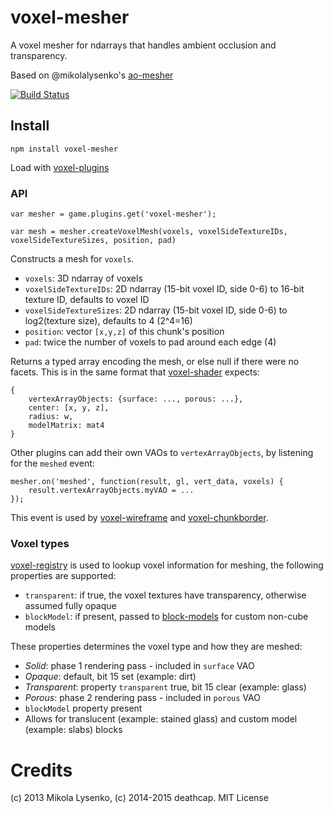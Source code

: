 voxel-mesher
============
A voxel mesher for ndarrays that handles ambient occlusion and transparency.

Based on @mikolalysenko's [ao-mesher](https://github.com/mikolalysenko/ao-mesher)

[![Build Status](https://travis-ci.org/voxel/voxel-mesher.png)](https://travis-ci.org/voxel/voxel-mesher)

## Install

    npm install voxel-mesher

Load with [voxel-plugins](https://github.com/voxel/voxel-plugins)

### API

    var mesher = game.plugins.get('voxel-mesher');

    var mesh = mesher.createVoxelMesh(voxels, voxelSideTextureIDs, voxelSideTextureSizes, position, pad)

Constructs a mesh for `voxels`.

* `voxels`: 3D ndarray of voxels
* `voxelSideTextureIDs`: 2D ndarray (15-bit voxel ID, side 0-6) to 16-bit texture ID, defaults to voxel ID
* `voxelSideTextureSizes`: 2D ndarray (15-bit voxel ID, side 0-6) to log2(texture size), defaults to 4 (2^4=16)
* `position`: vector `[x,y,z]` of this chunk's position
* `pad`: twice the number of voxels to pad around each edge (4)

Returns a typed array encoding the mesh, or else null if there were no facets.
This is in the same format that [voxel-shader](https://github.com/voxel/voxel-shader) expects:

    {
        vertexArrayObjects: {surface: ..., porous: ...},
        center: [x, y, z],
        radius: w,
        modelMatrix: mat4
    }

Other plugins can add their own VAOs to `vertexArrayObjects`, by listening for the `meshed` event:

    mesher.on('meshed', function(result, gl, vert_data, voxels) {
        result.vertexArrayObjects.myVAO = ...
    });

This event is used by [voxel-wireframe](https://github.com/voxel/voxel-wireframe) and [voxel-chunkborder](https://github.com/voxel/voxel-chunkborder).

### Voxel types

[voxel-registry](https://github.com/voxel/voxel-registry) is used to lookup voxel information for meshing,
the following properties are supported:

* `transparent`: if true, the voxel textures have transparency, otherwise assumed fully opaque
* `blockModel`: if present, passed to [block-models](https://github.com/deathcap/block-models) for custom non-cube models

These properties determines the voxel type and how they are meshed:

* *Solid*: phase 1 rendering pass - included in `surface` VAO
 * *Opaque*: default, bit 15 set (example: dirt)
 * *Transparent*: property `transparent` true, bit 15 clear (example: glass)
* *Porous*: phase 2 rendering pass - included in `porous` VAO
 * `blockModel` property present
 * Allows for translucent (example: stained glass) and custom model (example: slabs) blocks

# Credits
(c) 2013 Mikola Lysenko, (c) 2014-2015 deathcap. MIT License
